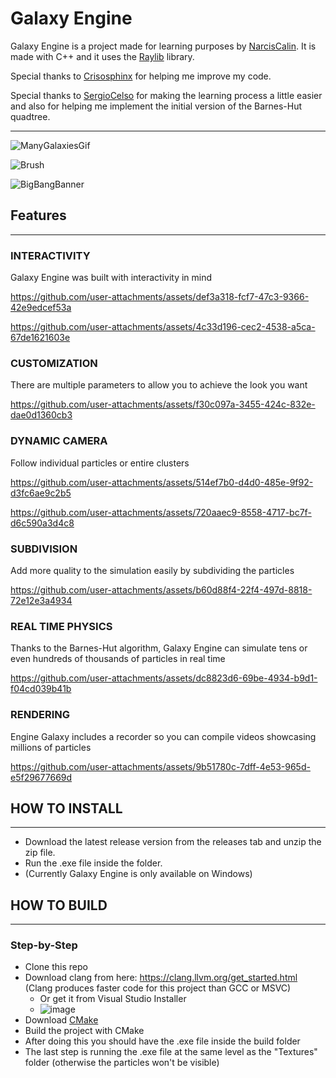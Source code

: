 # Galaxy Engine

Galaxy Engine is a project made for learning purposes by [NarcisCalin](https://github.com/NarcisCalin). It is made with C++ and it uses the [Raylib](https://github.com/raysan5/raylib) library.

Special thanks to [Crisosphinx](https://github.com/crisosphinx) for helping me improve my code.

Special thanks to [SergioCelso](https://github.com/SCelso) for making the learning process a little easier and also for helping me implement the initial version of the Barnes-Hut quadtree.

---
![ManyGalaxiesGif](https://github.com/user-attachments/assets/70b784ac-22ab-4261-9cf6-5e651492cf6f)


![Brush](https://github.com/user-attachments/assets/b68eb4cb-9ce4-4dfb-b366-0607598cebcc)

![BigBangBanner](https://github.com/user-attachments/assets/a3e2bef5-d9b0-4175-91f6-7edd0d532a44)

## Features
---
### INTERACTIVITY
Galaxy Engine was built with interactivity in mind



https://github.com/user-attachments/assets/def3a318-fcf7-47c3-9366-42e9edcef53a



https://github.com/user-attachments/assets/4c33d196-cec2-4538-a5ca-67de1621603e




### CUSTOMIZATION
There are multiple parameters to allow you to achieve the look you want






https://github.com/user-attachments/assets/f30c097a-3455-424c-832e-dae0d1360cb3






### DYNAMIC CAMERA
Follow individual particles or entire clusters



https://github.com/user-attachments/assets/514ef7b0-d4d0-485e-9f92-d3fc6ae9c2b5





https://github.com/user-attachments/assets/720aaec9-8558-4717-bc7f-d6c590a3d4c8






### SUBDIVISION
Add more quality to the simulation easily by subdividing the particles




https://github.com/user-attachments/assets/b60d88f4-22f4-497d-8818-72e12e3a4934





### REAL TIME PHYSICS
Thanks to the Barnes-Hut algorithm, Galaxy Engine can simulate tens or even hundreds of thousands of particles in real time




https://github.com/user-attachments/assets/dc8823d6-69be-4934-b9d1-f04cd039b41b





### RENDERING
Engine Galaxy includes a recorder so you can compile videos showcasing millions of particles




https://github.com/user-attachments/assets/9b51780c-7dff-4e53-965d-e5f29677669d





## HOW TO INSTALL
---
- Download the latest release version from the releases tab and unzip the zip file.
- Run the .exe file inside the folder.
- (Currently Galaxy Engine is only available on Windows)

## HOW TO BUILD
---

### Step-by-Step
- Clone this repo
- Download clang from here: https://clang.llvm.org/get_started.html (Clang produces faster code for this project than GCC or MSVC)
  - Or get it from Visual Studio Installer
  - ![image](https://github.com/user-attachments/assets/b46a0e7d-188e-43a3-bf7e-fb3edced233a)
- Download [CMake](https://cmake.org/download/)
- Build the project with CMake
- After doing this you should have the .exe file inside the build folder
- The last step is running the .exe file at the same level as the "Textures" folder (otherwise the particles won't be visible)

